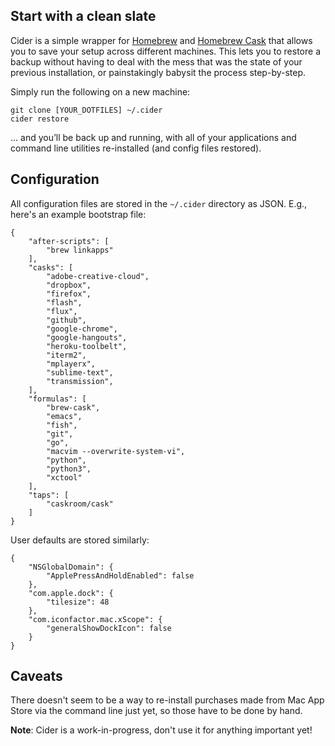 ## Start with a clean slate

Cider is a simple wrapper for [Homebrew](http://brew.sh) and [Homebrew Cask](http://caskroom.io) that allows you to save your setup across different machines. This lets you to restore a backup without having to deal with the mess that was the state of your previous installation, or painstakingly babysit the process step-by-step.

Simply run the following on a new machine:

    git clone [YOUR_DOTFILES] ~/.cider
    cider restore


... and you’ll be back up and running, with all of your applications and command line utilities re-installed (and config files restored).


## Configuration

All configuration files are stored in the `~/.cider` directory as JSON. E.g., here's an example bootstrap file:

    {
        "after-scripts": [
            "brew linkapps"
        ],
        "casks": [
            "adobe-creative-cloud",
            "dropbox",
            "firefox",
            "flash",
            "flux",
            "github",
            "google-chrome",
            "google-hangouts",
            "heroku-toolbelt",
            "iterm2",
            "mplayerx",
            "sublime-text",
            "transmission",
        ],
        "formulas": [
            "brew-cask",
            "emacs",
            "fish",
            "git",
            "go",
            "macvim --overwrite-system-vi",
            "python",
            "python3",
            "xctool"
        ],
        "taps": [
            "caskroom/cask"
        ]
    }

User defaults are stored similarly:

    {
        "NSGlobalDomain": {
            "ApplePressAndHoldEnabled": false
        }, 
        "com.apple.dock": {
            "tilesize": 48
        }, 
        "com.iconfactor.mac.xScope": {
            "generalShowDockIcon": false
        }
    }

## Caveats

There doesn't seem to be a way to re-install purchases made from Mac App Store via the command line just yet, so those have to be done by hand.

**Note**: Cider is a work-in-progress, don't use it for anything important yet!
